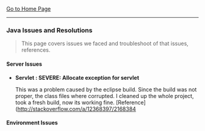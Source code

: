 [Go to Home Page](/)

***

### Java Issues and Resolutions
>This page covers issues we faced and troubleshoot of that issues, references.

#### Server Issues
* **Servlet : SEVERE: Allocate exception for servlet**

  This was a problem caused by the eclipse build. Since the build was not proper, the class files where corrupted. I cleaned up the whole project, took a fresh build, now its working fine. [Reference](http://stackoverflow.com/a/12368397/2168384



#### Environment Issues
